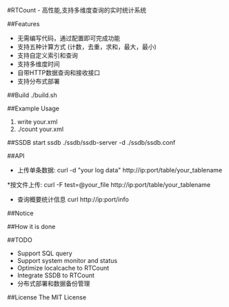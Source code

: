#RTCount - 高性能,支持多维度查询的实时统计系统


##Features
* 无需编写代码，通过配置即可完成功能
* 支持五种计算方式 (计数，去重，求和，最大，最小)
* 支持自定义索引和查询
* 支持多维度时间
* 自带HTTP数据查询和接收接口
* 支持分布式部署

##Build
./build.sh

##Example Usage
1. write your.xml 
2. ./count your.xml  

##SSDB
start ssdb
./ssdb/ssdb-server -d ./ssdb/ssdb.conf


##API
* 上传单条数据:
curl -d "your log data" http://ip:port/table/your_tablename

 *按文件上传:
curl -F test=@your_file http://ip:port/table/your_tablename

* 查询概要统计信息
curl http://ip:port/info

##Notice

##How it is done

##TODO
* Support SQL query
* Support system monitor and status
* Optimize localcache to RTCount
* Integrate SSDB to RTCount
* 分布式部署和数据备份管理

##License
The MIT License
